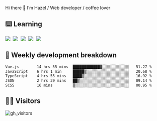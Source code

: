 
Hi there 👋 I’m Hazel / Web developer / coffee lover

## ⌨️ Learning

<samp>
 <a href="https://github.com/vuejs/core"><img src="https://api.iconify.design/logos:vue.svg" /></a>
  <a href="https://github.com/vuejs/core"><img src="https://api.iconify.design/logos:react.svg" /></a>
  <a href="https://github.com/vitejs/vite"><img src="https://api.iconify.design/logos:vitejs.svg" /></a>
  <a href="https://github.com/microsoft/TypeScript"><img src="https://api.iconify.design/logos:typescript-icon.svg" /></a> 
  <a href="https://github.com/unocss/unocss"><img src="https://api.iconify.design/logos:unocss.svg" /></a>
  

</samp>


## 🦀 Weekly development breakdown

<!--START_SECTION:waka-->

```txt
Vue.js        14 hrs 55 mins  ████████████▓░░░░░░░░░░░░   51.27 %
JavaScript    6 hrs 1 min     █████▒░░░░░░░░░░░░░░░░░░░   20.68 %
TypeScript    4 hrs 55 mins   ████▒░░░░░░░░░░░░░░░░░░░░   16.92 %
JSON          2 hrs 39 mins   ██▒░░░░░░░░░░░░░░░░░░░░░░   09.14 %
SCSS          16 mins         ▒░░░░░░░░░░░░░░░░░░░░░░░░   00.95 %
```

<!--END_SECTION:waka-->
## 👬🏻 Visitors

![gh_visitors](https://profile-counter.glitch.me/Hazel-Lin/count.svg)

